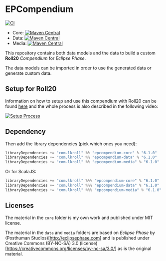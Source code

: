 # EPCompendium

[![CI](https://github.com/Bathtor/EPCompendium/actions/workflows/ci.yml/badge.svg)](https://github.com/Bathtor/EPCompendium/actions)


- Core: [![Maven Central](https://img.shields.io/maven-central/v/com.lkroll/epcompendium-core_2.13)](https://search.maven.org/artifact/com.lkroll/epcompendium-core_2.13)
- Data: [![Maven Central](https://img.shields.io/maven-central/v/com.lkroll/epcompendium-data_2.13)](https://search.maven.org/artifact/com.lkroll/epcompendium-data_2.13)
- Media: [![Maven Central](https://img.shields.io/maven-central/v/com.lkroll/epcompendium-media_2.13)](https://search.maven.org/artifact/com.lkroll/epcompendium-media_2.13)


This repository contains both data models and the data to build a custom **Roll20** *Compendium* for *Eclipse Phase*.

The data models can be imported in order to use the generated data or generate custom data.

## Setup for Roll20

Information on how to setup and use this compendium with Roll20 can be found [here](https://github.com/Bathtor/EPSheet/blob/master/script/README.md) and the whole process is also described in the following video:

[![Setup Process](https://img.youtube.com/vi/tnlJzZd1yF0/0.jpg)](https://www.youtube.com/watch?v=tnlJzZd1yF0)

## Dependency

Then add the library dependencies (pick which ones you need):
```scala
libraryDependencies += "com.lkroll" %% "epcompendium-core" % "6.1.0"
libraryDependencies += "com.lkroll" %% "epcompendium-data" % "6.1.0"
libraryDependencies += "com.lkroll" %% "epcompendium-media" % "6.1.0"
```
Or for ScalaJS:
```scala
libraryDependencies += "com.lkroll" %%% "epcompendium-core" % "6.1.0"
libraryDependencies += "com.lkroll" %%% "epcompendium-data" % "6.1.0"
libraryDependencies += "com.lkroll" %%% "epcompendium-media" % "6.1.0"
```

## Licenses
The material in the `core` folder is my own work and published under MIT license.

The material in the `data` and `media` folders are based on *Eclipse Phase* by (Posthuman Studios)[http://eclipsephase.com] and is published under Creative Commons (BY-NC-SA) 3.0 (license)[https://creativecommons.org/licenses/by-nc-sa/3.0/] as is the original material.
